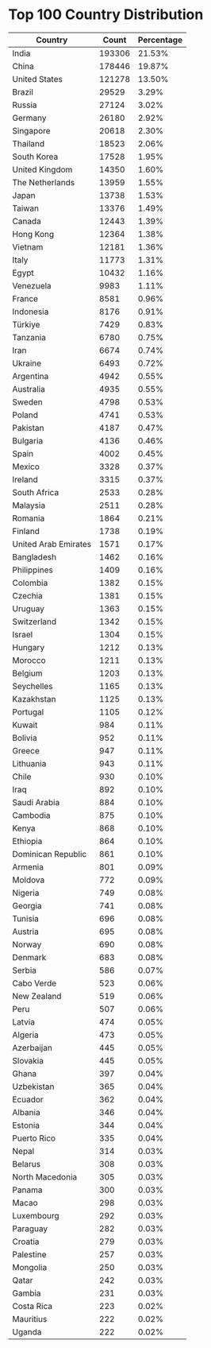 # Top 100 Country Distribution
| Country | Count | Percentage |
|----|----|----|
| India | 193306 | 21.53% |
| China | 178446 | 19.87% |
| United States | 121278 | 13.50% |
| Brazil | 29529 | 3.29% |
| Russia | 27124 | 3.02% |
| Germany | 26180 | 2.92% |
| Singapore | 20618 | 2.30% |
| Thailand | 18523 | 2.06% |
| South Korea | 17528 | 1.95% |
| United Kingdom | 14350 | 1.60% |
| The Netherlands | 13959 | 1.55% |
| Japan | 13738 | 1.53% |
| Taiwan | 13376 | 1.49% |
| Canada | 12443 | 1.39% |
| Hong Kong | 12364 | 1.38% |
| Vietnam | 12181 | 1.36% |
| Italy | 11773 | 1.31% |
| Egypt | 10432 | 1.16% |
| Venezuela | 9983 | 1.11% |
| France | 8581 | 0.96% |
| Indonesia | 8176 | 0.91% |
| Türkiye | 7429 | 0.83% |
| Tanzania | 6780 | 0.75% |
| Iran | 6674 | 0.74% |
| Ukraine | 6493 | 0.72% |
| Argentina | 4942 | 0.55% |
| Australia | 4935 | 0.55% |
| Sweden | 4798 | 0.53% |
| Poland | 4741 | 0.53% |
| Pakistan | 4187 | 0.47% |
| Bulgaria | 4136 | 0.46% |
| Spain | 4002 | 0.45% |
| Mexico | 3328 | 0.37% |
| Ireland | 3315 | 0.37% |
| South Africa | 2533 | 0.28% |
| Malaysia | 2511 | 0.28% |
| Romania | 1864 | 0.21% |
| Finland | 1738 | 0.19% |
| United Arab Emirates | 1571 | 0.17% |
| Bangladesh | 1462 | 0.16% |
| Philippines | 1409 | 0.16% |
| Colombia | 1382 | 0.15% |
| Czechia | 1381 | 0.15% |
| Uruguay | 1363 | 0.15% |
| Switzerland | 1342 | 0.15% |
| Israel | 1304 | 0.15% |
| Hungary | 1212 | 0.13% |
| Morocco | 1211 | 0.13% |
| Belgium | 1203 | 0.13% |
| Seychelles | 1165 | 0.13% |
| Kazakhstan | 1125 | 0.13% |
| Portugal | 1105 | 0.12% |
| Kuwait | 984 | 0.11% |
| Bolivia | 952 | 0.11% |
| Greece | 947 | 0.11% |
| Lithuania | 943 | 0.11% |
| Chile | 930 | 0.10% |
| Iraq | 892 | 0.10% |
| Saudi Arabia | 884 | 0.10% |
| Cambodia | 875 | 0.10% |
| Kenya | 868 | 0.10% |
| Ethiopia | 864 | 0.10% |
| Dominican Republic | 861 | 0.10% |
| Armenia | 801 | 0.09% |
| Moldova | 772 | 0.09% |
| Nigeria | 749 | 0.08% |
| Georgia | 741 | 0.08% |
| Tunisia | 696 | 0.08% |
| Austria | 695 | 0.08% |
| Norway | 690 | 0.08% |
| Denmark | 683 | 0.08% |
| Serbia | 586 | 0.07% |
| Cabo Verde | 523 | 0.06% |
| New Zealand | 519 | 0.06% |
| Peru | 507 | 0.06% |
| Latvia | 474 | 0.05% |
| Algeria | 473 | 0.05% |
| Azerbaijan | 445 | 0.05% |
| Slovakia | 445 | 0.05% |
| Ghana | 397 | 0.04% |
| Uzbekistan | 365 | 0.04% |
| Ecuador | 362 | 0.04% |
| Albania | 346 | 0.04% |
| Estonia | 344 | 0.04% |
| Puerto Rico | 335 | 0.04% |
| Nepal | 314 | 0.03% |
| Belarus | 308 | 0.03% |
| North Macedonia | 305 | 0.03% |
| Panama | 300 | 0.03% |
| Macao | 298 | 0.03% |
| Luxembourg | 292 | 0.03% |
| Paraguay | 282 | 0.03% |
| Croatia | 279 | 0.03% |
| Palestine | 257 | 0.03% |
| Mongolia | 250 | 0.03% |
| Qatar | 242 | 0.03% |
| Gambia | 231 | 0.03% |
| Costa Rica | 223 | 0.02% |
| Mauritius | 222 | 0.02% |
| Uganda | 222 | 0.02% |
